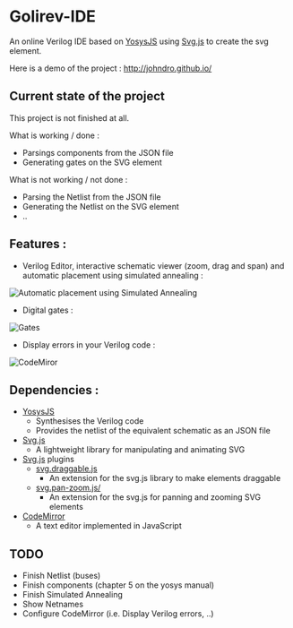 # Golirev-IDE
An online Verilog IDE based on [YosysJS](http://www.clifford.at/yosys/yosysjs.html) using [Svg.js](http://svgjs.com/) to create the svg element.

Here is a demo of the project : http://johndro.github.io/

## Current state of the project

This project is not finished at all.

What is working / done :
* Parsings components from the JSON file
* Generating gates on the SVG element


What is not working / not done :
* Parsing the Netlist from the JSON file
* Generating the Netlist on the SVG element
* ..

## Features :
* Verilog Editor, interactive schematic viewer (zoom, drag and span) and automatic placement using simulated annealing :

![Automatic placement using Simulated Annealing](http://i.imgur.com/EszUZct.png)
* Digital gates : 

![Gates](http://i.imgur.com/mPVuerk.png)
* Display errors in your Verilog code :

![CodeMiror](http://i.imgur.com/vDswAv7.png)

## Dependencies :
* [YosysJS](http://www.clifford.at/yosys/yosysjs.html)
    - Synthesises the Verilog code
    - Provides the netlist of the equivalent schematic as an JSON file
* [Svg.js](http://svgjs.com/)
    - A lightweight library for manipulating and animating SVG
* [Svg.js](http://svgjs.com/) plugins
    - [svg.draggable.js](https://github.com/wout/svg.draggable.js)
      - An extension for the svg.js library to make elements draggable
    - [svg.pan-zoom.js/](https://github.com/jillix/svg.pan-zoom.js/)
      - An extension for the svg.js for panning and zooming SVG elements
* [CodeMirror](http://codemirror.net)
    - A text editor implemented in JavaScript

## TODO
* Finish Netlist (buses)
* Finish components (chapter 5 on the yosys manual)
* Finish Simulated Annealing
* Show Netnames
* Configure CodeMirror (i.e. Display Verilog errors, ..)
